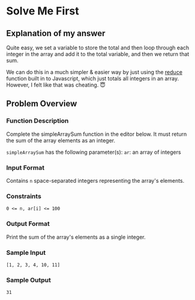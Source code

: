 # Solve Me First

## Explanation of my answer

Quite easy, we set a variable to store the total and then loop through each
integer in the array and add it to the total variable, and then we return
that sum.

We can do this in a much simpler & easier way by just using the [reduce](https://developer.mozilla.org/en-US/docs/Web/JavaScript/Reference/Global_Objects/Array/reduce) function
built in to Javascript, which just totals all integers in an array. However, I felt like that was cheating. 😇

## Problem Overview

### Function Description

Complete the simpleArraySum function in the editor below. It must return the sum of the array elements as an integer.

`simpleArraySum` has the following parameter(s):
`ar`: an array of integers

### Input Format

Contains `n` space-separated integers representing the array's elements.

### Constraints

```
0 <= n, ar[i] <= 100
```

### Output Format

Print the sum of the array's elements as a single integer.

### Sample Input

`[1, 2, 3, 4, 10, 11]`

### Sample Output

`31`

